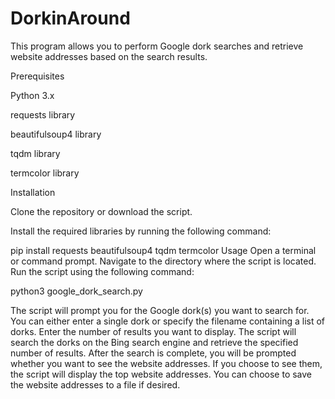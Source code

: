 # DorkinAround
This program allows you to perform Google dork searches and retrieve website addresses based on the search results.

Prerequisites

Python 3.x

requests library

beautifulsoup4 library

tqdm library

termcolor library

Installation

Clone the repository or download the script.

Install the required libraries by running the following command:

pip install requests beautifulsoup4 tqdm termcolor
Usage
Open a terminal or command prompt.
Navigate to the directory where the script is located.
Run the script using the following command:

python3 google_dork_search.py

The script will prompt you for the Google dork(s) you want to search for. You can either enter a single dork or specify the filename containing a list of dorks.
Enter the number of results you want to display.
The script will search the dorks on the Bing search engine and retrieve the specified number of results.
After the search is complete, you will be prompted whether you want to see the website addresses. If you choose to see them, the script will display the top website addresses.
You can choose to save the website addresses to a file if desired.


